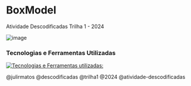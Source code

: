 # BoxModel
Atividade Descodificadas Trilha 1 - 2024

![image](https://github.com/julirmatos/BoxModel/assets/106282913/4268a57a-fff6-40a6-a886-cb3081a6591f)

### Tecnologias e Ferramentas Utilizadas

[![Tecnologias e Ferramentas utilizadas:](https://skillicons.dev/icons?i=vscode,github,git,html,css)](https://skillicons.dev)

@julirmatos   @descodificadas  @trilha1  @2024 @atividade-descodificadas

